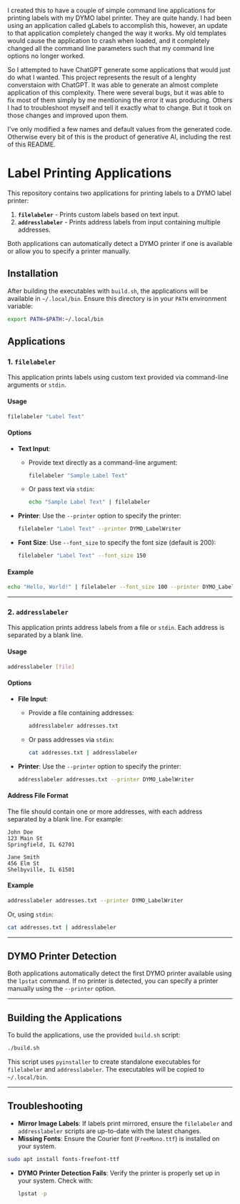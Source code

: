 I created this to have a couple of simple command line applications for printing labels with my DYMO label printer.  They are quite handy.  I had been using an application called gLabels to accomplish this, however, an update to that application completely changed the way it works.  My old templates would cause the application to crash when loaded, and it completely changed all the command line parameters such that my command line options no longer worked.

So I attempted to have ChatGPT generate some applications that would just do what I wanted.  This project represents the result of a lenghty converstaion with ChatGPT.  It was able to generate an almost complete application of this complexity.  There were several bugs, but it was able to fix most of them simply by me mentioning the error it was producing.  Others I had to troubleshoot myself and tell it exactly what to change.  But it took on those changes and improved upon them.  

I've only modified a few names and default values from the generated code.  Otherwise every bit of this is the product of generative AI, including the rest of this README.  

# Label Printing Applications

This repository contains two applications for printing labels to a DYMO label printer:

1. **`filelabeler`** - Prints custom labels based on text input.
2. **`addresslabeler`** - Prints address labels from input containing multiple addresses.

Both applications can automatically detect a DYMO printer if one is available or allow you to specify a printer manually.

## Installation

After building the executables with `build.sh`, the applications will be available in `~/.local/bin`. Ensure this directory is in your `PATH` environment variable:

```bash
export PATH=$PATH:~/.local/bin
```

## Applications

### 1. `filelabeler`

This application prints labels using custom text provided via command-line arguments or `stdin`.

#### Usage

```bash
filelabeler "Label Text"
```

#### Options

- **Text Input**: 
  - Provide text directly as a command-line argument:
    ```bash
    filelabeler "Sample Label Text"
    ```
  - Or pass text via `stdin`:
    ```bash
    echo "Sample Label Text" | filelabeler
    ```

- **Printer**: Use the `--printer` option to specify the printer:
  ```bash
  filelabeler "Label Text" --printer DYMO_LabelWriter
  ```

- **Font Size**: Use `--font_size` to specify the font size (default is 200):
  ```bash
  filelabeler "Label Text" --font_size 150
  ```

#### Example

```bash
echo "Hello, World!" | filelabeler --font_size 100 --printer DYMO_LabelWriter
```

---

### 2. `addresslabeler`

This application prints address labels from a file or `stdin`. Each address is separated by a blank line.

#### Usage

```bash
addresslabeler [file]
```

#### Options

- **File Input**: 
  - Provide a file containing addresses:
    ```bash
    addresslabeler addresses.txt
    ```
  - Or pass addresses via `stdin`:
    ```bash
    cat addresses.txt | addresslabeler
    ```

- **Printer**: Use the `--printer` option to specify the printer:
  ```bash
  addresslabeler addresses.txt --printer DYMO_LabelWriter
  ```

#### Address File Format

The file should contain one or more addresses, with each address separated by a blank line. For example:

```
John Doe
123 Main St
Springfield, IL 62701

Jane Smith
456 Elm St
Shelbyville, IL 61501
```

#### Example

```bash
addresslabeler addresses.txt --printer DYMO_LabelWriter
```

Or, using `stdin`:

```bash
cat addresses.txt | addresslabeler
```

---

## DYMO Printer Detection

Both applications automatically detect the first DYMO printer available using the `lpstat` command. If no printer is detected, you can specify a printer manually using the `--printer` option.

---

## Building the Applications

To build the applications, use the provided `build.sh` script:

```bash
./build.sh
```

This script uses `pyinstaller` to create standalone executables for `filelabeler` and `addresslabeler`. The executables will be copied to `~/.local/bin`.

---

## Troubleshooting

- **Mirror Image Labels**: If labels print mirrored, ensure the `filelabeler` and `addresslabeler` scripts are up-to-date with the latest changes.
- **Missing Fonts**: Ensure the Courier font (`FreeMono.ttf`) is installed on your system.

```bash
sudo apt install fonts-freefont-ttf
```

- **DYMO Printer Detection Fails**: Verify the printer is properly set up in your system. Check with:
  ```bash
  lpstat -p
  ```